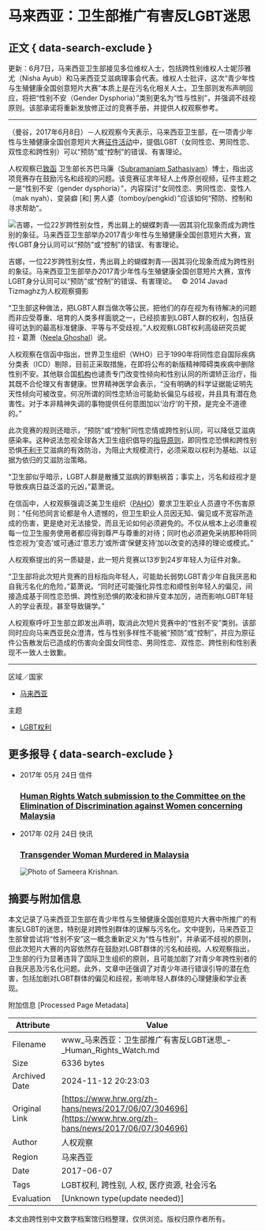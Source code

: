 # 马来西亚：卫生部推广有害反LGBT迷思

## 正文 { data-search-exclude }


更新：6月7日，马来西亚卫生部接见多位维权人士，包括跨性别维权人士妮莎雅尤（Nisha Ayub）和马来西亚艾滋病理事会代表。维权人士批评，这次“青少年性与生殖健康全国创意短片大赛”本质上是在污名化相关人士。卫生部则发布声明回应，将把“性别不安（Gender Dysphoria）”类别更名为“性与性别”，并强调不歧视原则。该部承诺将重新发放修正过的竞赛手册，并提供人权观察参考。

---

（曼谷，2017年6月8日）－人权观察今天表示，马来西亚卫生部，在一项青少年性与生殖健康全国创意短片大赛[征件活动](http://www.infosihat.gov.my/infosihat/pengumuman/pertandingan_video_kretif.php)中，提倡LGBT（女同性恋、男同性恋、双性恋和跨性别）可以“预防”或“控制”的错误、有害理论。

人权观察已[致函](http://www.hrw.org/supporting-resources/304697/human-rights-watch-letter-malaysia-minister-health) 卫生部长苏巴马廉（[Subramaniam Sathasivam](http://www.hrw.org/supporting-resources/304697/human-rights-watch-letter-malaysia-minister-health)）博士，指出这项竞赛存在鼓励污名和歧视的问题。该竞赛征求年轻人上传原创视频，征件主题之一是“性别不安（gender dysphoria）”，内容探讨“女同性恋、男同性恋、变性人（mak nyah）、变装癖 [和] 男人婆（tomboy/pengkid）”应该如何“预防、控制和寻求帮助”。

![吉娜，一位22岁跨性别女性，秀出肩上的蝴蝶刺青──因其羽化现象而成为跨性别的象征。马来西亚卫生部举办2017青少年性与生殖健康全国创意短片大赛，宣传LGBT身分认同可以“预防”或“控制”的错误、有害理论。](https://www.hrw.org/sites/default/files/styles/embed_xxl/public/multimedia_images_2015/malaysia0914_coverimage.jpg?itok=wLdyl4Uu)

吉娜，一位22岁跨性别女性，秀出肩上的蝴蝶刺青──因其羽化现象而成为跨性别的象征。马来西亚卫生部举办2017青少年性与生殖健康全国创意短片大赛，宣传LGBT身分认同可以“预防”或“控制”的错误、有害理论。   © 2014 Javad Tizmaghz为人权观察摄影

“卫生部这种做法，把LGBT人群当做次等公民，把他们的存在视为有待解决的问题而非应受尊重、培育的人类多样面貌之一，已经损害到LGBT人群的权利，包括获得可达到的最高标准健康、平等与不受歧视，”人权观察LGBT权利高级研究员妮拉・葛萧（[Neela Ghoshal](https://www.hrw.org/about/people/neela-ghoshal)）说。

人权观察在信函中指出，世界卫生组织（WHO）已于1990年将同性恋自国际疾病分类表（ICD）剔除，目前正采取措施，在即将公布的新版精神障碍类疾病中删除性别不安。其他联合国[机构](http://www.ohchr.org/Documents/Issues/Discrimination/Joint_LGBTI_Statement_ENG.PDF)也谴责专门改变性倾向和性别认同的所谓矫正治疗，指其既不合伦理又有害健康。世界精神医学会表示，“没有明确的科学证据能证明先天性倾向可被改变。何况所谓的同性恋矫治可能助长偏见与歧视，并且具有潜在危害性。对于本非精神失调的事物提供任何意图加以‘治疗’的干预，是完全不道德的。”

此次竞赛的规则还暗示，“预防”或“控制”同性恋情或跨性别认同，可以降低艾滋病感染率。这种说法忽视全球各大卫生组织倡导的[指导原则](http://www.unaids.org/en/resources/presscentre/featurestories/2016/november/20161121_keypops)，即同性恋恐惧和跨性别恐惧[不利于](http://www.hivlawcommission.org/resources/report/FinalReport-Risks,Rights&Health-EN.pdf)艾滋病的有效防治，为阻止大规模流行，必须采取以权利为基础、以证据为依归的艾滋防治策略。

“卫生部似乎暗示，LGBT人群是散播艾滋病的罪魁祸首；事实上，污名和歧视才是导致疾病日益泛滥的元凶，”葛萧说。

在信函中，人权观察强调泛美卫生组织（[PAHO](http://www.paho.org/hq/?option=com_docman&task=doc_view&gid=17703&Itemid=270)）要求卫生职业人员遵守不伤害原则：“任何恐同言论都是令人遗憾的，但卫生职业人员因无知、偏见或不宽容所造成的伤害，更是绝对无法接受，而且无论如何必须避免的。不仅从根本上必须重视每一位卫生服务使用者都应得到尊严与尊重的对待；同时也必须避免采纳那种将同性恋视为‘变态’或可通过‘意志力’或所谓‘保健支持’加以改变的选择的理论或模式。”

人权观察提出的另一质疑是，此一短片竞赛以13岁到24岁年轻人为征件对象。

“卫生部将此次短片竞赛的目标指向年轻人，可能助长弱势LGBT青少年自我厌恶和自我污名化的危险，”葛萧说。“同时还可能强化异性恋和顺性别年轻人的偏见，间接造成基于同性恋恐惧、跨性别恐惧的欺凌和排斥变本加厉，进而影响LGBT年轻人的学业表现，甚至导致辍学。”

人权观察呼吁卫生部立即发出声明，取消此次短片竞赛中的“性别不安”类别。该部同时应向马来西亚民众澄清，性与性别多样性不能被“预防”或“控制”，并应为原征件公告散发后已造成的伤害向全国女同性恋、男同性恋、双性恋、跨性别和性别表现不一致人士致歉。

---

区域／国家
-   [马来西亚](/zh-hans/asia/malaysia)

主题
-   [LGBT权利](/zh-hans/topic/lgbtquanli)

## 更多报导 { data-search-exclude }

-   2017年 05月 24日 信件
    
    ### [Human Rights Watch submission to the Committee on the Elimination of Discrimination against Women concerning Malaysia](/news/2017/05/24/human-rights-watch-submission-committee-elimination-discrimination-against-women)
    
-   2017年 02月 24日 快讯
    
    ### [Transgender Woman Murdered in Malaysia](/news/2017/02/24/transgender-woman-murdered-malaysia)
    
    ![Photo of Sameera Krishnan.](/sites/default/files/styles/square/public/multimedia_images_2017/2016-02-malaysia-asia-lgbt-sameera.jpg?itok=SBHa63s3)

## 摘要与附加信息

<!-- tcd_abstract -->
本文记录了马来西亚卫生部在青少年性与生殖健康全国创意短片大赛中所推广的有害反LGBT的迷思，特别是对跨性别群体的误解与污名化。文中提到，马来西亚卫生部曾尝试将“性别不安”这一概念重新定义为“性与性别”，并承诺不歧视的原则，但此次短片大赛的内容依然存在鼓励对LGBT群体的污名和歧视。人权观察指出，卫生部的行为显著违背了国际卫生组织的原则，且可能加剧了对青少年跨性别者的自我厌恶及污名化问题。此外，文章中还强调了对青少年进行错误引导的潜在危害，包括加剧对LGBT群体的偏见和歧视，影响年轻人群体的心理健康和学业表现。
<!-- tcd_abstract_end -->

附加信息 [Processed Page Metadata]

| Attribute       | Value                                  |
|-----------------|----------------------------------------|
| Filename        | www_马来西亚：卫生部推广有害反LGBT迷思_-_Human_Rights_Watch.md                             |
| Size            | 6336 bytes                           |
| Archived Date   | 2024-11-12 20:23:03                             |
| Original Link   | [https://www.hrw.org/zh-hans/news/2017/06/07/304696](https://www.hrw.org/zh-hans/news/2017/06/07/304696)                       |
| Author          | 人权观察                               |
| Region          | 马来西亚                               |
| Date            | 2017-06-07                                 |
| Tags            | LGBT权利, 跨性别, 人权, 医疗资源, 社会污名                                 |
| Evaluation            | [Unknown type(update needed)]                                 |
<!-- tcd_table_end -->

本文由跨性别中文数字档案馆归档整理，仅供浏览。版权归原作者所有。
